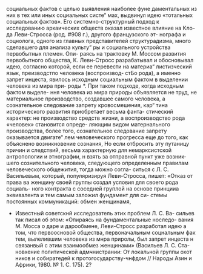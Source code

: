 социальных фактов с целью выявления наиболее фуне
даментальных из них в тех или иных социальных систе“
мах, выдвинул идею «тотальных социальных фактов».
Его системно-структурный подход к исследованию
архаических обществ оказал известное влияние на Кло-
да Леви-Стросса (род. #908 г.), другого французского эт-
нографа и соцнолога, одного из главных представителей
структурадизма, много сделавшего для анализа культу“
ры и социального устройства первобытных племен. Опи-
раясь на трактовку М. Моссом развития первобытного
общества, К. Левн-Стросс разрабатывал и обосновывал
идею, согласно которой, если ее перевести на материа“
листизческий язык, преизводстпо человека (воспроизвод-
стБо рода), а именно запрет инцеста, явилось исходным
социальным фактом в выделении человека из мира при-
роды *.
При таком подходе, когда исходным фактом выделе-
ння человека из мира природы объявляется не труд, не
материальное производство, создавшее самого человека,
а сознательное следование запрету кровосмешения, кар“
тина исторического развития приобретает весьма фанта-
стический характер: не производство средств жизни,
а воспроизводство рода «человек» становится опреде-
ляющим видом матернального производства, более того,
сознательное следование запрету оказывается двигате“
лем человеческого прогресса еще до того, как объяснено
возникновение сознания,
Но если отбросить эту путаницу причин и следствий,
весьма характерную для немарксистской антропологии
и этнографии, н взять за отправной пункт уже возник-
шего сознительного человека, следующего определенным
правилам человеческого общежития, тогда можно согла-
ситься с Л. С. Васильевым, который, популяризируя
Леви-Стросса, пишет: «Отказ от права ва женщину
своей группы создал условия для своего рода социаль-
ного контракта с соседней груплой на основе принцииа
эквивалента и тем самым заложил фундамент для си-
стемы постоянных коммуникаций: обмен женщинамя,

* Известный советскнй исследователь этих проблем Л. С. Ва-
сильев так писал об этом: «Опираясь на фундаментальные носледо-
вания М. Мосса о даре и дарообмене, Леви-Стросс разработал идею
а том, что первоосновой общества, первоначальным соцнальным фак
тем, вылелившим человека из мнра приролы, был запрет инцеста
н связанвый с этим взаимообмез женщинами» (Васильев Л. С. Ста-
новхение политической адмчнистрании: От локальной группы охот
ников и собиратедей к протогосударству-чнфдом // Народы Азин и
Африки, 1980. № 1. С. 175).
2?
